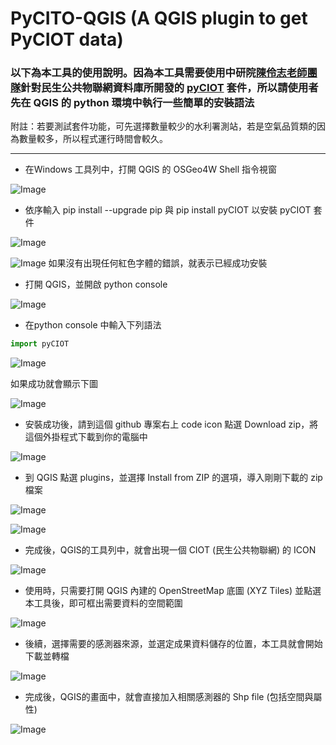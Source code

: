 # PyCITO-QGIS (A QGIS plugin to get PyCIOT data)

### 以下為本工具的使用說明。因為本工具需要使用中研院[陳伶志老師團隊](https://cclljj.github.io/)針對民生公共物聯網資料庫所開發的 [pyCIOT](https://pypi.org/project/pyCIOT/) 套件，所以請使用者先在 QGIS 的 python 環境中執行一些簡單的安裝語法

附註：若要測試套件功能，可先選擇數量較少的水利署測站，若是空氣品質類的因為數量較多，所以程式運行時間會較久。
- - -
- 在Windows 工具列中，打開 QGIS 的 OSGeo4W Shell 指令視窗

![Image](./figure/pyCIOT_figure01.png)

- 依序輸入 pip install --upgrade pip 與 pip install pyCIOT 以安裝 pyCIOT 套件

![Image](./figure/pyCIOT_figure02.png)

![Image](./figure/pyCIOT_figure03.png)
如果沒有出現任何紅色字體的錯誤，就表示已經成功安裝

- 打開 QGIS，並開啟 python console 

![Image](./figure/pyCIOT_figure04.png)

- 在python console 中輸入下列語法

```python
import pyCIOT
```
![Image](./figure/pyCIOT_figure05.png)

如果成功就會顯示下圖

![Image](./figure/import_pyciot_success.png)

- 安裝成功後，請到這個 github 專案右上 code icon 點選 Download zip，將這個外掛程式下載到你的電腦中

![Image](./figure/pyCIOT_figure06.png)

- 到 QGIS 點選 plugins，並選擇 Install from ZIP 的選項，導入剛剛下載的 zip 檔案

![Image](./figure/pyCIOT_figure07.png)

![Image](./figure/pyCIOT_figure08.png)

- 完成後，QGIS的工具列中，就會出現一個 CIOT (民生公共物聯網) 的 ICON

![Image](./figure/pyCIOT_figure09.png)

- 使用時，只需要打開 QGIS 內建的 OpenStreetMap 底圖 (XYZ Tiles) 並點選本工具後，即可框出需要資料的空間範圍

![Image](./figure/pyCIOT_figure10.png)

- 後續，選擇需要的感測器來源，並選定成果資料儲存的位置，本工具就會開始下載並轉檔

![Image](./figure/pyCIOT_figure11.png)

- 完成後，QGIS的畫面中，就會直接加入相關感測器的 Shp file (包括空間與屬性)

![Image](./figure/pyCIOT_figure12.png)
